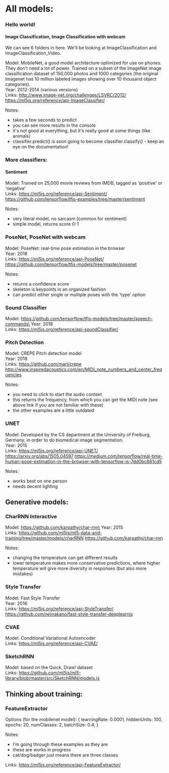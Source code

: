 # All models:

### Hello world!

#### Image Classification, Image Classification with webcam

We can see 6 folders in here. We'll be looking at ImageClassification and ImageClassification_Video.

Model: MobileNet, a good model architecture optimized for use on phones. They don't need a lot of power. Trained on a subset of the ImageNet image classification dataset of 150,000 photos and 1000 categories (the original Imagenet has 10 million labeled images showing over 10 thousand object categories).\
Year: 2012-2014 (various versions)\
Links:
http://www.image-net.org/challenges/LSVRC/2012/
https://ml5js.org/reference/api-ImageClassifier/

Notes:
* takes a few seconds to predict
* you can see more results in the console
* it's not good at everything, but it's really good at some things (like animals)
* classifier.predict() is soon going to become classifier.classify() - keep an eye on the documentation!

### More classifiers:

#### Sentiment

Model: Trained on 25,000 movie reviews from IMDB, tagged as 'positive' or 'negative'\
Links:
https://ml5js.org/reference/api-Sentiment/
https://github.com/tensorflow/tfjs-examples/tree/master/sentiment

Notes:
* very literal model, no sarcasm (common for sentiment)
* simple model, returns score 0-1

### PoseNet, PoseNet with webcam

Model: PoseNet: real-time pose estimation in the browser\
Year: 2018\
Links:
https://ml5js.org/reference/api-PoseNet/
https://github.com/tensorflow/tfjs-models/tree/master/posenet

Notes:
* returns a confidence score
* skeleton is keypoints in an organized fashion 
* can predict either single or multiple poses with the 'type' option

### Sound Classifier

Model: https://github.com/tensorflow/tfjs-models/tree/master/speech-commands\
Year: 2018\
Links:
https://ml5js.org/reference/api-soundClassifier/

### Pitch Detection

Model: CREPE Pitch detection model\
Year: 2018\
Links:
https://github.com/marl/crepe
http://www.inspiredacoustics.com/en/MIDI_note_numbers_and_center_frequencies

Notes: 
* you need to click to start the audio context
* this returns the frequency, from which you can get the MIDI note (see above link if you are not familiar with these)
* the other examples are a little outdated

### UNET

Model: Developed by the CS department at the University of Freiburg, Germany, in order to do biomedical image segmentation.\
Year: 2015\
Links:
https://ml5js.org/reference/api-UNET/
https://arxiv.org/abs/1505.04597
https://medium.com/tensorflow/real-time-human-pose-estimation-in-the-browser-with-tensorflow-js-7dd0bc881cd5

Notes:
* works best on one person
* needs decent lighting 

## Generative models:

### CharRNN Interactive

Model: https://github.com/karpathy/char-rnn\
Year: 2015\
Links:
https://github.com/ml5js/ml5-data-and-training/tree/master/models/charRNN
https://github.com/karpathy/char-rnn

Notes:
* changing the temperature can get different results
* lower temperature makes more conservative predictions, where higher temperature will give more diversity in responses (but also more mistakes)


### Style Transfer

Model: Fast Style Transfer\
Year: 2016\
Links:
https://ml5js.org/reference/api-StyleTransfer/
https://github.com/reiinakano/fast-style-transfer-deeplearnjs

### CVAE

Model: Conditional Variational Autoencoder\
Links:
https://ml5js.org/reference/api-CVAE/

### SketchRNN

Model: based on the Quick, Draw! dataset\
Links:
https://github.com/ml5js/ml5-library/blob/master/src/SketchRNN/models.js

## Thinking about training:

### FeatureExtractor

Options (for the mobilenet model):
{
  learningRate: 0.0001,
  hiddenUnits: 100,
  epochs: 20,
  numClasses: 2,
  batchSize: 0.4,
}

Notes:
* I'm going through these examples as they are
* these are works in progress
* cat/dog/badger just means there are three classes

Links:
https://ml5js.org/reference/api-FeatureExtractor/
